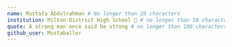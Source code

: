 ```yaml
---
name: Mustafa Abdulrahman # No longer than 28 characters
institution: Milton District High School 🚩 # no longer than 58 characters
quote: A strong man once said be strong # no longer than 100 characters, avoid using quotes(") to guarantee the format remains the same.
github_user: Mustaballer
---
```


